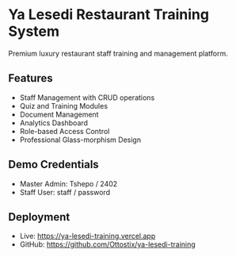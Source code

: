 # Ya Lesedi Restaurant Training System

Premium luxury restaurant staff training and management platform.

## Features
- Staff Management with CRUD operations
- Quiz and Training Modules
- Document Management
- Analytics Dashboard
- Role-based Access Control
- Professional Glass-morphism Design

## Demo Credentials
- Master Admin: Tshepo / 2402
- Staff User: staff / password

## Deployment
- Live: https://ya-lesedi-training.vercel.app
- GitHub: https://github.com/Ottostix/ya-lesedi-training

